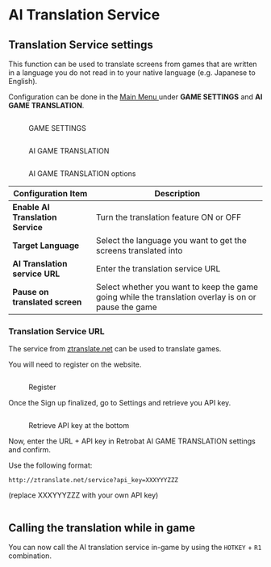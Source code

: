 # AI Translation Service

## Translation Service settings

This function can be used to translate screens from games that are written in a language you do not read in to your native language (e.g. Japanese to English).

Configuration can be done in the [Main Menu ](../navigation/main-menu.md)under **GAME SETTINGS** and **AI GAME TRANSLATION**.

<figure><img src="https://i.imgur.com/9PkHi7R.png" alt=""><figcaption><p>GAME SETTINGS</p></figcaption></figure>

<figure><img src="https://i.imgur.com/wQswVu7.png" alt=""><figcaption><p>AI GAME TRANSLATION</p></figcaption></figure>

<figure><img src="https://i.imgur.com/GD7f7Ay.png" alt=""><figcaption><p>AI GAME TRANSLATION options</p></figcaption></figure>

| Configuration Item                | Description                                                                                          |
| --------------------------------- | ---------------------------------------------------------------------------------------------------- |
| **Enable AI Translation Service** | Turn the translation feature ON or OFF                                                               |
| **Target Language**               | Select the language you want to get the screens translated into                                      |
| **AI Translation service URL**    | Enter the translation service URL                                                                    |
| **Pause on translated screen**    | Select whether you want to keep the game going while the translation overlay is on or pause the game |

### Translation Service URL

The service from [ztranslate.net](https://ztranslate.net/) can be used to translate games.

You will need to register on the website.

<figure><img src="https://i.imgur.com/rLddOm8.png" alt=""><figcaption><p>Register</p></figcaption></figure>

Once the Sign up finalized, go to Settings and retrieve you API key.

<figure><img src="https://i.imgur.com/7Oe139R.png" alt=""><figcaption><p>Retrieve API key at the bottom</p></figcaption></figure>

Now, enter the URL + API key in Retrobat AI GAME TRANSLATION settings and confirm.

Use the following format:

```
http://ztranslate.net/service?api_key=XXXYYYZZZ
```

(replace XXXYYYZZZ with your own API key)

<figure><img src="https://i.imgur.com/OiGEpQD.png" alt=""><figcaption></figcaption></figure>

## Calling the translation while in game

You can now call the AI translation service in-game by using the `HOTKEY` + `R1` combination.
